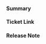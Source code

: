 <!-- Thank you for contributing a pull request! Here are a few tips to help you:

1. If this is your first contribution, make sure you've read the Contribution Checklist https://developers.takwen.co/do/contribute/getting-started/contribution-checklist/
2. Read our blog post about "Submitting Great PRs" https://developers.takwen.co/do/blog/2019-01-24-submitting-great-prs
3. Take a look at other repository specific documentation at https://developers.takwen.co/do/contribute
-->

#### Summary
<!--
A description of what this pull request does, as well as QA test steps (if applicable and if not already added to the Jira ticket).
-->

#### Ticket Link
<!--
If this pull request addresses a Help Wanted ticket, please link the relevant GitHub issue, e.g.

  Fixes https://github.com/mattermost/mattermost-server/issues/XXXXX

Otherwise, link the JIRA ticket.
-->

#### Release Note
<!--
Add a release note for each of the following conditions:

* Config changes (additions, deletions, updates).
* API additions—new endpoint, new response fields, or newly accepted request parameters.
* Database changes (any).
* Schema migration changes. Use the [Schema Migration Template](https://docs.google.com/document/d/18lD7N32oyMtYjFrJKwsNv8yn6Fe5QtF-eMm8nn0O8tk/edit?usp=sharing) as a starting point to capture these details as release notes. 
* Websocket additions or changes.
* Anything noteworthy to a TAKWEN DOinstance administrator (err on the side of over-communicating).
* New features and improvements, including behavioral changes, UI changes, and CLI changes.
* Bug fixes and fixes of previous known issues.
* Deprecation warnings, breaking changes, or compatibility notes.

If no release notes are required, write NONE. Use past-tense. Newlines are stripped.

Examples:

```
Added new API endpoints POST /api/v4/foo, GET api/v4/foo, and GET api/v4/foo/:foo_id.
```

```
Added a new config setting ServiceSettings.FooBar. Added a new column Foo to the Users table.
```

```
NONE
```
-->
```release-note

```

